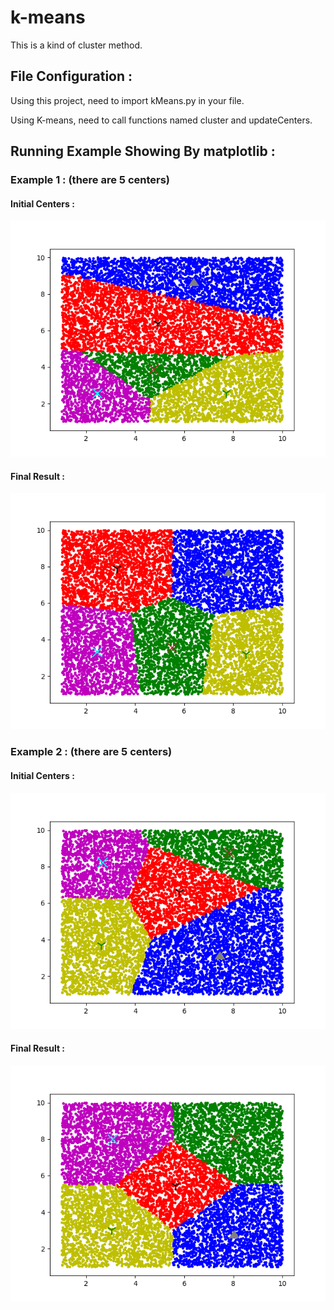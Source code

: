 # k-means
This is a kind of cluster method.

## File Configuration :
Using this project, need to import kMeans.py in your file.

Using K-means, need to call functions named cluster and updateCenters.

## Running Example Showing By matplotlib :

### Example 1 : (there are 5 centers)
#### Initial Centers :
![image](example/init01.png)

#### Final Result :
![image](example/final01.png)

### Example 2 : (there are 5 centers)
#### Initial Centers :
![image](example/init02.png)

#### Final Result :
![image](example/final02.png)
